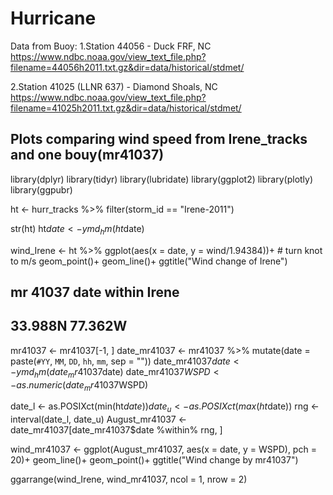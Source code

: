 # Hurricane

Data from Buoy:
1.Station 44056 - Duck FRF, NC
https://www.ndbc.noaa.gov/view_text_file.php?filename=44056h2011.txt.gz&dir=data/historical/stdmet/


2.Station 41025 (LLNR 637) - Diamond Shoals, NC
https://www.ndbc.noaa.gov/view_text_file.php?filename=41025h2011.txt.gz&dir=data/historical/stdmet/


## Plots comparing wind speed from Irene_tracks and one bouy(mr41037)

library(dplyr)
library(tidyr)
library(lubridate)
library(ggplot2)
library(plotly)
library(ggpubr)

ht <- hurr_tracks %>% filter(storm_id == "Irene-2011")

str(ht)
ht$date <- ymd_hm(ht$date)

wind_Irene <- ht %>% ggplot(aes(x = date, y = wind/1.94384))+ # turn knot to m/s
  geom_point()+
  geom_line()+
  ggtitle("Wind change of Irene")


## mr 41037 date within Irene
## 33.988N 77.362W 
mr41037 <- mr41037[-1, ]
date_mr41037 <- mr41037 %>% mutate(date = paste(`#YY`, `MM`, `DD`, `hh`, `mm`, sep = ""))
date_mr41037$date <- ymd_hm(date_mr41037$date)
date_mr41037$WSPD <- as.numeric(date_mr41037$WSPD)

date_l <- as.POSIXct(min(ht$date))
date_u <- as.POSIXct(max(ht$date))
rng <- interval(date_l, date_u)
August_mr41037 <- date_mr41037[date_mr41037$date %within% rng, ]

wind_mr41037 <- ggplot(August_mr41037, aes(x = date, y = WSPD), pch = 20)+
  geom_line()+
  geom_point()+
  ggtitle("Wind change by mr41037")

ggarrange(wind_Irene, wind_mr41037, ncol = 1, nrow = 2)
